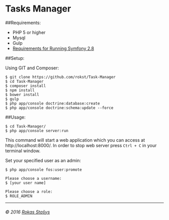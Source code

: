 Tasks Manager
==========

##Requirements:
- PHP 5 or higher
- Mysql
- Gulp
- [Requirements for Running Symfony 2.8](http://symfony.com/doc/2.8/reference/requirements.html)

##Setup:

Using GIT and Composer:
```
$ git clone https://github.com/rokst/Task-Manager
$ cd Task-Manager
$ composer install 
$ npm install
$ bower install
$ gulp
$ php app/console doctrine:database:create
$ php app/console doctrine:schema:update --force
```
##Usage:
```
$ cd Task-Manager/
$ php app/console server:run
```
This command will start a web application which you can access at http://localhost:8000/. In order to stop web server press ```Ctrl + C``` in your terminal window.

Set your specified user as an admin:
```
$ php app/console fos:user:promote

Please choose a username: 
$ [your user name]

Please choose a role: 
$ ROLE_ADMIN
```

- - - - - - -  
###### &copy; 2016 [Rokas Stašys](https://github.com/rokst)